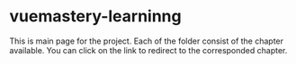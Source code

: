 # vuemastery-learninng
This is main page for the project.
Each of the folder consist of the chapter available.
You can click on the link to redirect to the corresponded chapter.
